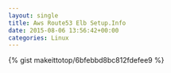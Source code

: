```yaml
---
layout: single                                                                                                              
title: Aws Route53 Elb Setup.Info                                                                                                                       
date: 2015-08-06 13:56:42+00:00                                                                                                                        
categories: Linux                                                                                                                
---                                                                                                                              
```


{% gist makeittotop/6bfebbd8bc812fdefee9 %}                                                                                                           

